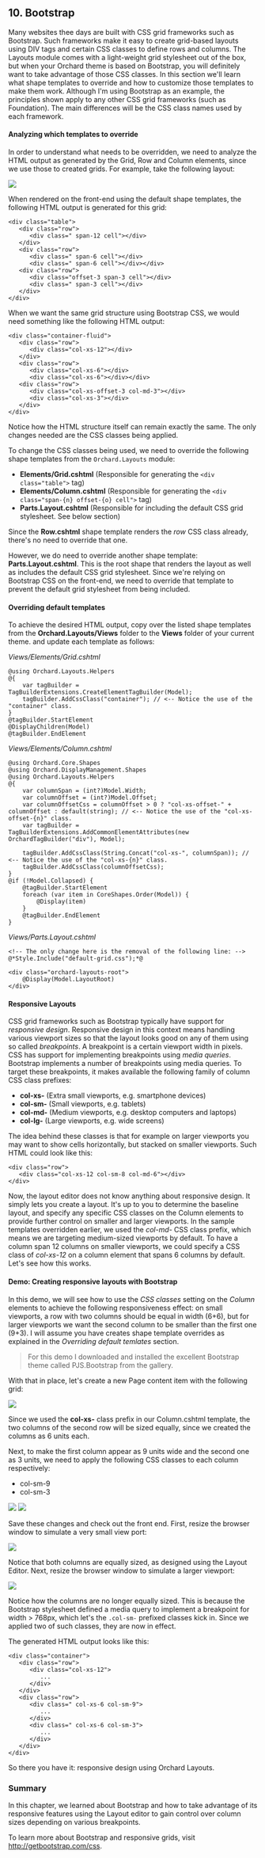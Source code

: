 ## 10. Bootstrap ##
Many websites thee days are built with CSS grid frameworks such as Bootstrap. Such frameworks make it easy to create grid-based layouts using DIV tags and certain CSS classes to define rows and columns. The Layouts module comes with a light-weight grid stylesheet out of the box, but when your Orchard theme is based on Bootstrap, you will definitely want to take advantage of those CSS classes. In this section we'll learn what shape templates to override and how to customize those templates to make them work. Although I'm using Bootstrap as an example, the principles shown apply to any other CSS grid frameworks (such as Foundation). The main differences will be the CSS class names used by each framework.

#### Analyzing which templates to override ####
In order to understand what needs to be overridden, we need to analyze the HTML output as generated by the Grid, Row and Column elements, since we use those to created grids. For example, take the following layout:

![](./figures/fig-74-grid-design.png)

When rendered on the front-end using the default shape templates, the following HTML output is generated for this grid:

```
<div class="table">
   <div class="row">
      <div class=" span-12 cell"></div>
   </div>
   <div class="row">
      <div class=" span-6 cell"></div>
      <div class=" span-6 cell"></div></div>
   <div class="row">
      <div class="offset-3 span-3 cell"></div>
      <div class=" span-3 cell"></div>
   </div>
</div>
```

When we want the same grid structure using Bootstrap CSS, we would need something like the following HTML output:

```
<div class="container-fluid">
   <div class="row">
      <div class="col-xs-12"></div>
   </div>
   <div class="row">
      <div class="col-xs-6"></div>
      <div class="col-xs-6"></div></div>
   <div class="row">
      <div class="col-xs-offset-3 col-md-3"></div>
      <div class="col-xs-3"></div>
   </div>
</div>
```

Notice how the HTML structure itself can remain exactly the same. The only changes needed are the CSS classes being applied.

To change the CSS classes being used, we need to override the following shape templates from the `Orchard.Layouts` module:

- **Elements/Grid.cshtml** (Responsible for generating the `<div class="table">` tag)
- **Elements/Column.cshtml** (Responsible for generating the `<div class="span-{n} offset-{o} cell">` tag)
- **Parts.Layout.cshtml** (Responsible for including the default CSS grid stylesheet. See below section)

Since the **Row.cshtml** shape template renders the *row* CSS class already, there's no need to override that one.

However, we do need to override another shape template: **Parts.Layout.cshtml**. This is the root shape that renders the layout as well as includes the default CSS grid stylesheet. Since we're relying on Bootstrap CSS on the front-end, we need to override that template to prevent the default grid stylesheet from being included.

#### Overriding default templates ####
To achieve the desired HTML output, copy over the listed shape templates from the **Orchard.Layouts/Views** folder to the **Views** folder of your current theme. and update each template as follows:

*Views/Elements/Grid.cshtml*
```
@using Orchard.Layouts.Helpers
@{
    var tagBuilder = TagBuilderExtensions.CreateElementTagBuilder(Model);
    tagBuilder.AddCssClass("container"); // <-- Notice the use of the "container" class.
}
@tagBuilder.StartElement
@DisplayChildren(Model)
@tagBuilder.EndElement
```

*Views/Elements/Column.cshtml*
```
@using Orchard.Core.Shapes
@using Orchard.DisplayManagement.Shapes
@using Orchard.Layouts.Helpers
@{
    var columnSpan = (int?)Model.Width;
    var columnOffset = (int?)Model.Offset;
    var columnOffsetCss = columnOffset > 0 ? "col-xs-offset-" + columnOffset : default(string); // <-- Notice the use of the "col-xs-offset-{n}" class.
    var tagBuilder = TagBuilderExtensions.AddCommonElementAttributes(new OrchardTagBuilder("div"), Model);

    tagBuilder.AddCssClass(String.Concat("col-xs-", columnSpan)); // <-- Notice the use of the "col-xs-{n}" class.
    tagBuilder.AddCssClass(columnOffsetCss);
}
@if (!Model.Collapsed) {
    @tagBuilder.StartElement
    foreach (var item in CoreShapes.Order(Model)) {
        @Display(item)
    }
    @tagBuilder.EndElement
}
```

*Views/Parts.Layout.cshtml*
```
<!-- The only change here is the removal of the following line: -->
@*Style.Include("default-grid.css");*@

<div class="orchard-layouts-root">
    @Display(Model.LayoutRoot)
</div>
```

#### Responsive Layouts ####
CSS grid frameworks such as Bootstrap typically have support for *responsive design*. Responsive design in this context means handling various viewport sizes so that the layout looks good on any of them using so called *breakpoints*. A breakpoint is a certain viewport width in pixels. CSS has support for implementing breakpoints using *media queries*. Bootstrap implements a number of breakpoints using media queries. To target these breakpoints, it makes available the following family of column CSS class prefixes:

- **col-xs-** (Extra small viewports, e.g. smartphone devices)
- **col-sm-** (Small viewports, e.g. tablets)
- **col-md-** (Medium viewports, e.g. desktop computers and laptops)
- **col-lg-** (Large viewports, e.g. wide screens)

The idea behind these classes is that for example on larger viewports you may want to show cells horizontally, but stacked on smaller viewports. Such HTML could look like this:

```
<div class="row">
   <div class="col-xs-12 col-sm-8 col-md-6"></div>
</div>
```

Now, the layout editor does not know anything about responsive design. It simply lets you create a layout. It's up to you to determine the baseline layout, and specify any specific CSS classes on the Column elements to provide further control on smaller and larger viewports. In the sample templates overridden earlier, we used the *col-md-* CSS class prefix, which means we are targeting medium-sized viewports by default. To have a column span 12 columns on smaller viewports, we could specify a CSS class of *col-xs-12* on a column element that spans 6 columns by default. Let's see how this works.

#### Demo: Creating responsive layouts with Bootstrap ####
In this demo, we will see how to use the *CSS classes* setting on the *Column* elements to achieve the following responsiveness effect: on small viewports, a row with two columns should be equal in width (6+6), but for larger viewports we want the second column to be smaller than the first one (9+3). I will assume you have creates shape template overrides as explained in the *Overriding default temlates* section.

> For this demo I downloaded and installed the excellent Bootstrap theme called PJS.Bootstrap from the gallery.

With that in place, let's create a new Page content item with the following grid:

![](./figures/fig-75-responsive-layout-design.png)

Since we used the **col-xs-** class prefix in our Column.cshtml template, the two columns of the second row will be sized equally, since we created the columns as 6 units each.

Next, to make the first column appear as 9 units wide and the second one as 3 units, we need to apply the following CSS classes to each column respectively:

- col-sm-9
- col-sm-3

![](./figures/fig-76-column1.png)
![](./figures/fig-77-column2.png)


Save these changes and check out the front end.
First, resize the browser window to simulate a very small view port:

![](./figures/fig-78-viewport-xs.png)

Notice that both columns are equally sized, as designed using the Layout Editor.
Next, resize the browser window to simulate a larger viewport:

![](./figures/fig-79-viewport-sm.png)

Notice how the columns are no longer equally sized. This is because the Bootstrap stylesheet defined a media query to implement a breakpoint for width > 768px, which let's the `.col-sm-` prefixed classes kick in. Since we applied two of such classes, they are now in effect.

The generated HTML output looks like this:

```
<div class="container">
   <div class="row">
      <div class="col-xs-12">
         ...
      </div>
   </div>
   <div class="row">
      <div class=" col-xs-6 col-sm-9">
         ...
      </div>
      <div class=" col-xs-6 col-sm-3">
         ...
      </div>
   </div>
</div>
```

So there you have it: responsive design using Orchard Layouts.

### Summary ###
In this chapter, we learned about Bootstrap and how to take advantage of its responsive features using the Layout editor to gain control over column sizes depending on various breakpoints.

To learn more about Bootstrap and responsive grids, visit http://getbootstrap.com/css.   